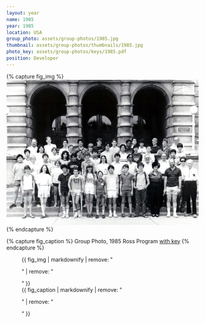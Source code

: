 ```yaml
---
layout: year
name: 1985
year: 1985
location: USA
group_photo: assets/group-photos/1985.jpg
thumbnail: assets/group-photos/thumbnails/1985.jpg
photo_key: assets/group-photos/keys/1985.pdf
position: Developer
---
```

{% capture fig_img %}
[![1985](/assets/group-photos/1985.jpg)](/assets/group-photos/keys/1985.pdf)
{% endcapture %}

{% capture fig_caption %}
Group Photo, 1985 Ross Program [with key](/assets/group-photos/keys/1985.pdf)
{% endcapture %}

<figure>
  {{ fig_img | markdownify | remove: "<p>" | remove: "</p>" }}
  <figcaption>{{ fig_caption | markdownify | remove: "<p>" | remove: "</p>" }}</figcaption>
</figure>
